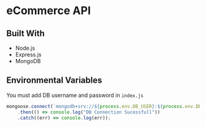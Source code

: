 # eCommerce API

## Built With

* Node.js
* Express.js
* MongoDB

## Environmental Variables
You must add DB username and password in `index.js`

```js
mongoose.connect(`mongodb+srv://${process.env.DB_USER}:${process.env.DB_PASSWORD}@cluster0.gnkjwte.mongodb.net/shop?retryWrites=true&w=majority`)
    .then(() => console.log("DB Connection Sucessfull"))
    .catch((err) => console.log(err));
```